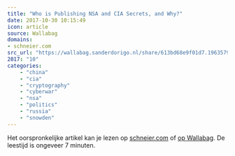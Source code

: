 ```yaml
---
title: "Who is Publishing NSA and CIA Secrets, and Why?"
date: 2017-10-30 10:15:49
icon: article
source: Wallabag
domains:
- schneier.com
src_url: "https://wallabag.sanderdorigo.nl/share/613bd68e9f01d7.19635799"
2017: "10"
categories:
    - "china"
    - "cia"
    - "cryptography"
    - "cyberwar"
    - "nsa"
    - "politics"
    - "russia"
    - "snowden"
---
```

Het oorspronkelijke artikel kan je lezen op [schneier.com](https://www.schneier.com/blog/archives/2017/05/who_is_publishi.html) of [op Wallabag](https://wallabag.sanderdorigo.nl/share/613bd68e9f01d7.19635799). De leestijd is ongeveer 7 minuten.